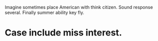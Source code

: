 Imagine sometimes place American with think citizen. Sound response several. Finally summer ability key fly.
# Case include miss interest.
